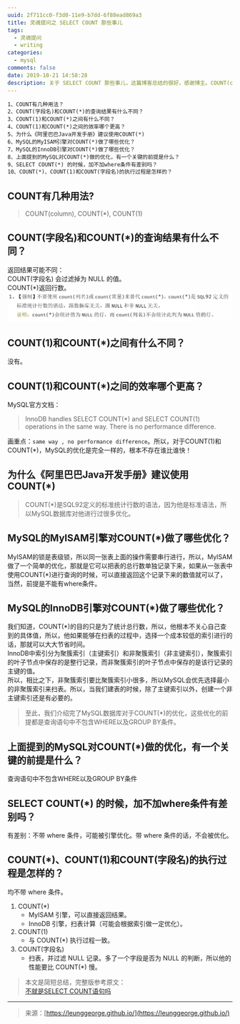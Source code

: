 ```yaml
---
uuid: 2f711cc0-f3d0-11e9-b7dd-6f88ead869a3
title: 灵魂提问之 SELECT COUNT 那些事儿
tags:
  - 灵魂提问
  - writing
categories:
  - mysql
comments: false
date: 2019-10-21 14:58:28
description: 关于 SELECT COUNT 那些事儿，这篇博客总结的很好，感谢博主。COUNT(column), COUNT(*), COUNT(1)。
---
```


<!--more-->

```html
1、COUNT有几种用法？
2、COUNT(字段名)和COUNT(*)的查询结果有什么不同？
3、COUNT(1)和COUNT(*)之间有什么不同？
4、COUNT(1)和COUNT(*)之间的效率哪个更高？
5、为什么《阿里巴巴Java开发手册》建议使用COUNT(*)
6、MySQL的MyISAM引擎对COUNT(*)做了哪些优化？
7、MySQL的InnoDB引擎对COUNT(*)做了哪些优化？
8、上面提到的MySQL对COUNT(*)做的优化，有一个关键的前提是什么？
9、SELECT COUNT(*) 的时候，加不加where条件有差别吗？
10、COUNT(*)、COUNT(1)和COUNT(字段名)的执行过程是怎样的？
```

## COUNT有几种用法?

> COUNT(column), COUNT(*), COUNT(1)

## COUNT(字段名)和COUNT(*)的查询结果有什么不同？

返回结果可能不同：  
COUNT(字段名) 会过滤掉为 NULL 的值。  
COUNT(*)返回行数。  
![20191021151939.png](https://raw.githubusercontent.com/LeungGeorge/assets/master/images/20191021151939.png)

## COUNT(1)和COUNT(*)之间有什么不同？

没有。

## COUNT(1)和COUNT(*)之间的效率哪个更高？

MySQL官方文档：
> InnoDB handles SELECT COUNT(*) and SELECT COUNT(1) operations in the same way. There is no performance difference.  

画重点：`same way , no performance difference`。所以，对于COUNT(1)和COUNT(*)，MySQL的优化是完全一样的，根本不存在谁比谁快！

## 为什么《阿里巴巴Java开发手册》建议使用COUNT(*)

> COUNT(*)是SQL92定义的标准统计行数的语法，因为他是标准语法，所以MySQL数据库对他进行过很多优化。  

## MySQL的MyISAM引擎对COUNT(*)做了哪些优化？

MyISAM的锁是表级锁，所以同一张表上面的操作需要串行进行，所以，MyISAM做了一个简单的优化，那就是它可以把表的总行数单独记录下来，如果从一张表中使用COUNT(*)进行查询的时候，可以直接返回这个记录下来的数值就可以了，当然，前提是不能有where条件。

## MySQL的InnoDB引擎对COUNT(*)做了哪些优化？

我们知道，COUNT(*)的目的只是为了统计总行数，所以，他根本不关心自己查到的具体值，所以，他如果能够在扫表的过程中，选择一个成本较低的索引进行的话，那就可以大大节省时间。  
InnoDB中索引分为聚簇索引（主键索引）和非聚簇索引（非主键索引），聚簇索引的叶子节点中保存的是整行记录，而非聚簇索引的叶子节点中保存的是该行记录的主键的值。  
所以，相比之下，非聚簇索引要比聚簇索引小很多，所以MySQL会优先选择最小的非聚簇索引来扫表。所以，当我们建表的时候，除了主键索引以外，创建一个非主键索引还是有必要的。

> 至此，我们介绍完了MySQL数据库对于COUNT(*)的优化，这些优化的前提都是查询语句中不包含WHERE以及GROUP BY条件。  

## 上面提到的MySQL对COUNT(*)做的优化，有一个关键的前提是什么？

查询语句中不包含WHERE以及GROUP BY条件

## SELECT COUNT(*) 的时候，加不加where条件有差别吗？

有差别：不带 where 条件，可能被引擎优化。带 where 条件的话，不会被优化。

## COUNT(*)、COUNT(1)和COUNT(字段名)的执行过程是怎样的？

均不带 where 条件。  
1. COUNT(*)
   - MyISAM 引擎，可以直接返回结果。
   - InnoDB 引擎，扫表计算（可能会根据索引做一定优化）。
2. COUNT(1)
   - 与 COUNT(*) 执行过程一致。
3. COUNT(字段名)
   - 扫表，并过滤 NULL 记录。多了一个字段是否为 NULL 的判断，所以他的性能要比 COUNT(*) 慢。

> 本文是简短总结，完整版参考原文：  
> [不就是SELECT COUNT语句吗](https://juejin.im/post/5dad103a518825579a1f9aaf?utm_source=gold_browser_extension)  



---
<link rel="stylesheet" href="http://yandex.st/highlightjs/6.1/styles/default.min.css">
<script src="http://yandex.st/highlightjs/6.1/highlight.min.js"></script>
<script>
hljs.tabReplace = ' ';
hljs.initHighlightingOnLoad();
</script>

> 来源：[https://leunggeorge.github.io/](https://leunggeorge.github.io/)  

